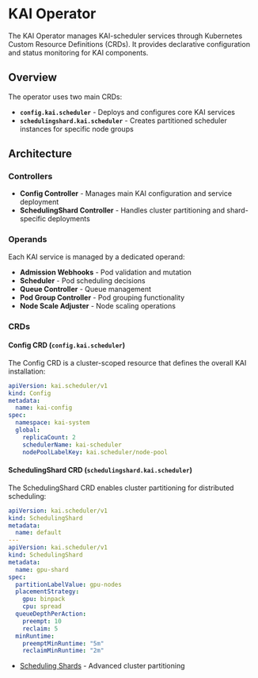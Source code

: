# KAI Operator

The KAI Operator manages KAI-scheduler services through Kubernetes Custom Resource Definitions (CRDs). It provides declarative configuration and status monitoring for KAI components.

## Overview

The operator uses two main CRDs:

- **`config.kai.scheduler`** - Deploys and configures core KAI services
- **`schedulingshard.kai.scheduler`** - Creates partitioned scheduler instances for specific node groups

## Architecture

### Controllers
- **Config Controller** - Manages main KAI configuration and service deployment
- **SchedulingShard Controller** - Handles cluster partitioning and shard-specific deployments

### Operands
Each KAI service is managed by a dedicated operand:
- **Admission Webhooks** - Pod validation and mutation
- **Scheduler** - Pod scheduling decisions
- **Queue Controller** - Queue management
- **Pod Group Controller** - Pod grouping functionality
- **Node Scale Adjuster** - Node scaling operations

### CRDs

#### Config CRD (`config.kai.scheduler`)

The Config CRD is a cluster-scoped resource that defines the overall KAI installation:

```yaml
apiVersion: kai.scheduler/v1
kind: Config
metadata:
  name: kai-config
spec:
  namespace: kai-system
  global:
    replicaCount: 2
    schedulerName: kai-scheduler
    nodePoolLabelKey: kai.scheduler/node-pool
```

#### SchedulingShard CRD (`schedulingshard.kai.scheduler`)

The SchedulingShard CRD enables cluster partitioning for distributed scheduling:

```yaml
apiVersion: kai.scheduler/v1
kind: SchedulingShard
metadata:
  name: default
---
apiVersion: kai.scheduler/v1
kind: SchedulingShard
metadata:
  name: gpu-shard
spec:
  partitionLabelValue: gpu-nodes
  placementStrategy:
    gpu: binpack
    cpu: spread
  queueDepthPerAction:
    preempt: 10
    reclaim: 5
  minRuntime:
    preemptMinRuntime: "5m"
    reclaimMinRuntime: "2m"
```

- [Scheduling Shards](./scheduling-shards.md) - Advanced cluster partitioning
